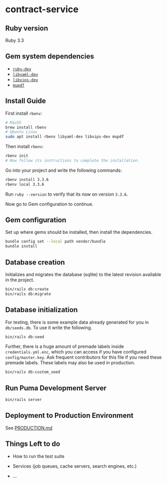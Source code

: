 # contract-service

## Ruby version
Ruby 3.3

## Gem system dependencies
- [`ruby-dev`](https://pkgs.org/search/?q=ruby-dev)
- [`libyaml-dev`](https://pkgs.org/search/?q=libyaml)
- [`libvips-dev`](https://pkgs.org/search/?q=libvips)
- [`mupdf`](https://pkgs.org/search/?q=mupdf)

## Install Guide

First install `rbenv`:
```bash
# MacOS
brew install rbenv
# Ubuntu Linux
sudo apt install rbenv libyaml-dev libvips-dev mupdf
```

Then install `rbenv`:
```bash
rbenv init
# Now follow its instructions to complete the installation.
```

Go into your project and write the following commands:
```bash
rbenv install 3.3.6
rbenv local 3.3.6
```

Run `ruby --version` to verify that its now on version `3.3.6`.

Now go to Gem configuration to continue.

## Gem configuration

Set up where gems should be installed, then install the dependencies.

```bash
bundle config set --local path vendor/bundle
bundle install
```

## Database creation

Initializes and migrates the database (sqlite) to the latest revision
available in the project.

```bash
bin/rails db:create
bin/rails db:migrate
```

## Database initialization

For testing, there is some example data already generated for you in
`db/seeds.db`. To use it write the following.
```bash
bin/rails db:seed
```

Further, there is a huge amount of premade labels inside `credentials.yml.enc`,
which you can access if you have configured `config/master.key`. Ask frequent
contributors for this file if you need these premade labels. These labels may
also be used in production.

```bash
bin/rails db:custom_seed
```

## Run Puma Development Server

```bash
bin/rails server
```

## Deployment to Production Environment

See [PRODUCTION.md](./PRODUCTION.md)

## Things Left to do

* How to run the test suite

* Services (job queues, cache servers, search engines, etc.)

* ...

